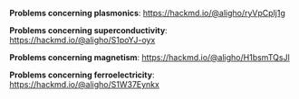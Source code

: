 
**Problems concerning plasmonics**: https://hackmd.io/@aligho/ryVpCplj1g

**Problems concerning superconductivity**: https://hackmd.io/@aligho/S1poYJ-oyx

**Problems concerning magnetism**: https://hackmd.io/@aligho/H1bsmTQsJl

**Problems concerning ferroelectricity**: https://hackmd.io/@aligho/S1W37Eynkx

